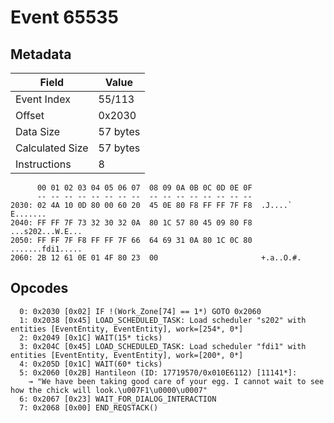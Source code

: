 # Event 65535

## Metadata

| Field           | Value    |
|-----------------|----------|
| Event Index     | 55/113   |
| Offset          | 0x2030   |
| Data Size       | 57 bytes |
| Calculated Size | 57 bytes |
| Instructions    | 8        |

```
      00 01 02 03 04 05 06 07  08 09 0A 0B 0C 0D 0E 0F
      -- -- -- -- -- -- -- --  -- -- -- -- -- -- -- --
2030: 02 4A 10 0D 80 00 60 20  45 0E 80 F8 FF FF 7F F8  .J....` E.......
2040: FF FF 7F 73 32 30 32 0A  80 1C 57 80 45 09 80 F8  ...s202...W.E...
2050: FF FF 7F F8 FF FF 7F 66  64 69 31 0A 80 1C 0C 80  .......fdi1.....
2060: 2B 12 61 0E 01 4F 80 23  00                       +.a..O.#.       
```

## Opcodes

```
  0: 0x2030 [0x02] IF !(Work_Zone[74] == 1*) GOTO 0x2060
  1: 0x2038 [0x45] LOAD_SCHEDULED_TASK: Load scheduler "s202" with entities [EventEntity, EventEntity], work=[254*, 0*]
  2: 0x2049 [0x1C] WAIT(15* ticks)
  3: 0x204C [0x45] LOAD_SCHEDULED_TASK: Load scheduler "fdi1" with entities [EventEntity, EventEntity], work=[200*, 0*]
  4: 0x205D [0x1C] WAIT(60* ticks)
  5: 0x2060 [0x2B] Hantileon (ID: 17719570/0x010E6112) [11141*]:
    → "We have been taking good care of your egg. I cannot wait to see how the chick will look.\u007F1\u0000\u0007"
  6: 0x2067 [0x23] WAIT_FOR_DIALOG_INTERACTION
  7: 0x2068 [0x00] END_REQSTACK()
```
